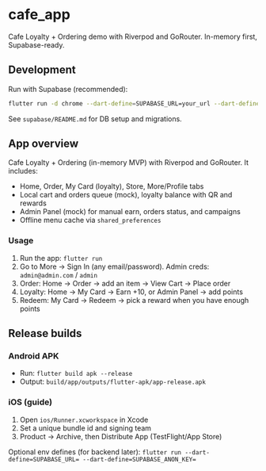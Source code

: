 # cafe_app

Cafe Loyalty + Ordering demo with Riverpod and GoRouter. In-memory first, Supabase-ready.

## Development

Run with Supabase (recommended):

```bash
flutter run -d chrome --dart-define=SUPABASE_URL=your_url --dart-define=SUPABASE_ANON_KEY=your_key
```

See `supabase/README.md` for DB setup and migrations.

## App overview

Cafe Loyalty + Ordering (in-memory MVP) with Riverpod and GoRouter. It includes:
- Home, Order, My Card (loyalty), Store, More/Profile tabs
- Local cart and orders queue (mock), loyalty balance with QR and rewards
- Admin Panel (mock) for manual earn, orders status, and campaigns
- Offline menu cache via `shared_preferences`

### Usage
1. Run the app: `flutter run`
2. Go to More → Sign In (any email/password). Admin creds: `admin@admin.com` / `admin`
3. Order: Home → Order → add an item → View Cart → Place order
4. Loyalty: Home → My Card → Earn +10, or Admin Panel → add points
5. Redeem: My Card → Redeem → pick a reward when you have enough points

## Release builds

### Android APK
- Run: `flutter build apk --release`
- Output: `build/app/outputs/flutter-apk/app-release.apk`

### iOS (guide)
1. Open `ios/Runner.xcworkspace` in Xcode
2. Set a unique bundle id and signing team
3. Product → Archive, then Distribute App (TestFlight/App Store)

Optional env defines (for backend later):
`flutter run --dart-define=SUPABASE_URL= --dart-define=SUPABASE_ANON_KEY=`

